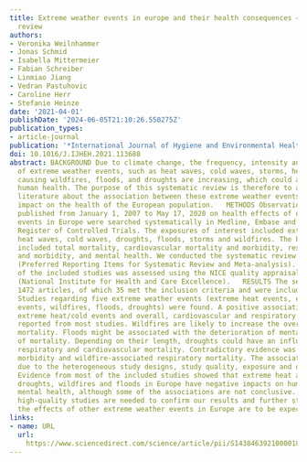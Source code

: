 ```yaml
---
title: Extreme weather events in europe and their health consequences – A systematic
  review
authors:
- Veronika Weilnhammer
- Jonas Schmid
- Isabella Mittermeier
- Fabian Schreiber
- Linmiao Jiang
- Vedran Pastuhovic
- Caroline Herr
- Stefanie Heinze
date: '2021-04-01'
publishDate: '2024-06-05T21:10:26.550275Z'
publication_types:
- article-journal
publication: '*International Journal of Hygiene and Environmental Health*'
doi: 10.1016/J.IJHEH.2021.113688
abstract: BACKGROUND Due to climate change, the frequency, intensity and severity
  of extreme weather events, such as heat waves, cold waves, storms, heavy precipitation
  causing wildfires, floods, and droughts are increasing, which could adversely affect
  human health. The purpose of this systematic review is therefore to assess the current
  literature about the association between these extreme weather events and their
  impact on the health of the European population.   METHODS Observational studies
  published from January 1, 2007 to May 17, 2020 on health effects of extreme weather
  events in Europe were searched systematically in Medline, Embase and Cochrane Central
  Register of Controlled Trials. The exposures of interest included extreme temperature,
  heat waves, cold waves, droughts, floods, storms and wildfires. The health impacts
  included total mortality, cardiovascular mortality and morbidity, respiratory mortality
  and morbidity, and mental health. We conducted the systematic review following PRISMA
  (Preferred Reporting Items for Systematic Review and Meta-analysis). The quality
  of the included studies was assessed using the NICE quality appraisal checklist
  (National Institute for Health and Care Excellence).   RESULTS The search yielded
  1472 articles, of which 35 met the inclusion criteria and were included in our review.
  Studies regarding five extreme weather events (extreme heat events, extreme cold
  events, wildfires, floods, droughts) were found. A positive association between
  extreme heat/cold events and overall, cardiovascular and respiratory mortality was
  reported from most studies. Wildfires are likely to increase the overall and cardiovascular
  mortality. Floods might be associated with the deterioration of mental health instead
  of mortality. Depending on their length, droughts could have an influence on both
  respiratory and cardiovascular mortality. Contradictory evidence was found in heat-associated
  morbidity and wildfire-associated respiratory mortality. The associations are inconclusive
  due to the heterogeneous study designs, study quality, exposure and outcome assessment.   CONCLUSIONS
  Evidence from most of the included studies showed that extreme heat and cold events,
  droughts, wildfires and floods in Europe have negative impacts on human health including
  mental health, although some of the associations are not conclusive. Additional
  high-quality studies are needed to confirm our results and further studies regarding
  the effects of other extreme weather events in Europe are to be expected.
links:
- name: URL
  url: 
    https://www.sciencedirect.com/science/article/pii/S1438463921000018?casa_token=uMt_-Zbnwp8AAAAA:c5zIE5yRDSCdKHfgxCIqdAxrNnYfKZPcM98icVyNMMobqHSMsZGwSOhuemNemYNtLFbT2HANalk
---
```

